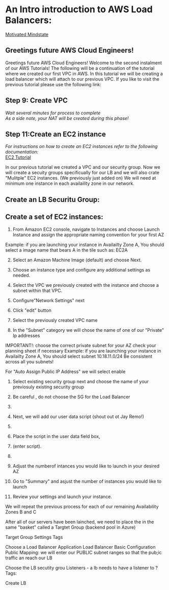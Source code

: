 # An Intro introduction to AWS Load Balancers:  

[Motivated Mindstate](https://github.com/mindmotivate)



## Greetings future AWS Cloud Engineers! <a name="example-templates-autoscaling-full-stack-template"></a>
Greetings future AWS Cloud Engineers!
Welcome to the second instalment of our AWS Tutorials!
The following will be a continuation of the tutorial where we created our first VPC in AWS. 
In this tutorial we will be creating a load balancer which will attach to our previous VPC.
If you like to visit the previous tutorial please use the following link:





## Step 9: Create VPC ##
*Wait several minutes for process to complete*<br>
*As a side note, your NAT will be created during this phase!*<br>


## Step 11:Create an EC2 instance ## 
*For instructions on how to create an EC2 instances refer to the following documentation:<br>*
[EC2 Tutorial](https://docs.aws.amazon.com/vpc/latest/userguide/what-is-amazon-vpc.html)

In our previous tutorial we created a  VPC and  our security group. Now we will create a secuity groups specificually for our LB and we will also crate "Mulitple" EC2 instances.
(We previously just added on)
We will need at minimum one instance in each availaility zone in our network.
## Create an LB Securitu Group: ##

## Create a set of EC2 instances: ##


1. From Amazon EC2 console, navigate to Instances and choose Launch Instance and assign the appropriate naming convention for your first AZ<br>

Example: if you are launching your instance in Availailty Zone A, You should select a image name that bears A in the tile
such as: EC2A



2. Select an Amazon Machine Image (default) and choose Next.<br>
3. Choose an instance type and configure any additional settings as needed.<br>
4. Select the VPC we previously created with the instance and choose a subnet within that VPC.<br>
5. Configure"Network Settings" next
6. Click "edit" button
7. Select the previously created VPC name

8. In the "Subnet" category we will chose the name of one of our "Private" Ip addresses

IMPORTANT!: choose the correct private subnet for your AZ
check your planning sheet if necessary
Example: if you are launching your instance in Availailty Zone A, You should select subnet 10.18.11.0/24
Be consistent across all you subnets!

For "Auto Assign Public IP Address" we will select enable
1.  Select existing security group next and choose the name of your previosuly existing security group
2.  Be careful , do not choose the SG for the Load Balancer
3.  
4.  Next, we will add our user data script (shout out ot Jay Remo!)
5.  
6.  Place the script in the user data field box,
7.  (enter script).<br>
8.  
9.  Adjust the numberof intances you would like to launch in your desired AZ
10. Go to "Summary" and asjust the number of instances you would like to launch

11. Review your settings and launch your instance.<br>

We will repeat the previous process for each of our remaining Availability Zones B and C

After all of our  servers have been lainched, we need to place the in the same "basket" called a Targtet Group
(backend pool in Azure)

Target Group Settings
Tags

Choose a Load Balancer
Application Load Balancer
Basic Configuration
Public Mapping:
we will enter our PUBLIC subnet ranges so that the pub;ic traffic an reach our LB

Choose the LB secutity grou
Listeners - a lb needs to have a listener to ?
Tags:

Create LB
